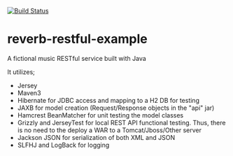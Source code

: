 [![Build Status](https://travis-ci.org/mach6/reverb-restful-example.svg?branch=master)](https://travis-ci.org/mach6/reverb-restful-example)

reverb-restful-example
======================

A fictional music RESTful service built with Java


It utilizes;
 * Jersey
 * Maven3
 * Hibernate for JDBC access and mapping to a H2 DB for testing
 * JAXB for model creation (Request/Response objects in the "api" jar)
 * Hamcrest BeanMatcher for unit testing the model classes
 * Grizzly and JerseyTest for local REST API functional testing. Thus, there is no need to the deploy a WAR to a Tomcat/Jboss/Other server
 * Jackson JSON for serialization of both XML and JSON
 * SLFHJ and LogBack for logging
